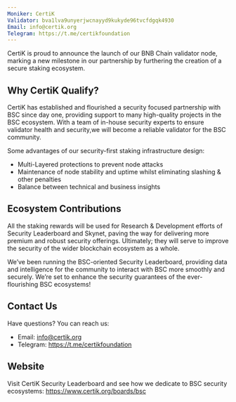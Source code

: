 ```yaml
---
Moniker: CertiK
Validator: bva1lva9unyerjwcnayyd9kukyde96tvcfdgqk4930
Email: info@certik.org
Telegram: https://t.me/certikfoundation
---
```

CertiK is proud to announce the launch of our BNB Chain validator node, marking a new milestone in our partnership by furthering the creation of a secure staking ecosystem.

## Why CertiK Qualify?
CertiK has established and flourished a security focused partnership with BSC since day one, providing support to many high-quality projects in the BSC ecosystem. With a team of in-house security experts to ensure validator health and security,we will become a reliable validator for the BSC community.  

Some advantages of our security-first staking infrastructure design:  
-   Multi-Layered protections to prevent node attacks
-   Maintenance of node stability and uptime whilst eliminating slashing & other penalties
-   Balance between technical and business insights

## Ecosystem Contributions
All the staking rewards will be used for Research & Development efforts of Security Leaderboard and Skynet, paving the way for delivering more premium and robust security offerings. Ultimately; they will serve to improve the security of the wider blockchain ecosystem as a whole.

We’ve been running the BSC-oriented Security Leaderboard, providing data and intelligence for the community to interact with BSC more smoothly and securely. We’re set to enhance the security guarantees of the ever-flourishing BSC ecosystems!

## Contact Us
Have questions? You can reach us:
- Email: info@certik.org
- Telegram: https://t.me/certikfoundation

## Website
Visit CertiK Security Leaderboard and see how we dedicate to BSC security ecosystems: https://www.certik.org/boards/bsc
